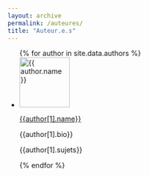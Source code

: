 ```yaml
---
layout: archive
permalink: /auteures/
title: "Auteur.e.s" 
---
```


<div>
<ul class="liste-auteur">
    {% for author in site.data.authors %}
    <li class="auteur-fiche">
   		 <div class="auteur-title">
  	 		<img src="{{ site.url }}/images/{{ author[1].avatar }}" alt="{{ author.name }}" class="auteur-img" height="100">
     	 	<p><a href="{{author[1].web}}" class="auteur-name">{{author[1].name}}</a></p> 
     		<p class="auteur-bio">{{author[1].bio}}</p>
     		<p class="auteur-sujets">{{author[1].sujets}}</p>
    </li>
    {% endfor %}
</ul>
<div class="clearfloat"></div>
</div>
